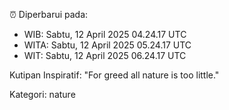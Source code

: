 ⏰ Diperbarui pada:
- WIB: Sabtu, 12 April 2025 04.24.17 UTC
- WITA: Sabtu, 12 April 2025 05.24.17 UTC
- WIT: Sabtu, 12 April 2025 06.24.17 UTC

Kutipan Inspiratif:
"For greed all nature is too little."


Kategori: nature

